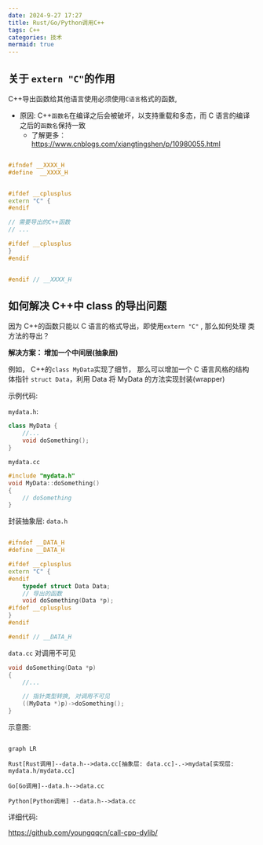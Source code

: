 ```yaml
---
date: 2024-9-27 17:27
title: Rust/Go/Python调用C++
tags: C++
categories: 技术
mermaid: true
---
```


## 关于 `extern "C"`的作用

C++导出函数给其他语言使用必须使用`C语言`格式的函数,

-   原因: C++`函数名`在编译之后会被破坏，以支持重载和多态，而 C 语言的编译之后的`函数名`保持一致
    -   了解更多： https://www.cnblogs.com/xiangtingshen/p/10980055.html

```cpp

#ifndef __XXXX_H
#define  __XXXX_H


#ifdef __cplusplus
extern "C" {
#endif

// 需要导出的C++函数
// ...

#ifdef __cplusplus
}
#endif


#endif // __XXXX_H

```

## 如何解决 C++中 class 的导出问题

因为 C++的函数只能以 C 语言的格式导出，即使用`extern "C"` , 那么如何处理 类方法的导出？

**解决方案： 增加一个中间层(抽象层)**

例如， C++的`class MyData`实现了细节， 那么可以增加一个 C 语言风格的结构体指针 `struct Data`，利用 Data 将 MyData 的方法实现封装(wrapper)

示例代码:

`mydata.h`:

```cpp
class MyData {
    //...
    void doSomething();
}
```

`mydata.cc`

```cpp
#include "mydata.h"
void MyData::doSomething()
{
    // doSomething
}

```

封装抽象层: `data.h`

```cpp

#ifndef __DATA_H
#define __DATA_H

#ifdef __cplusplus
extern "C" {
#endif
    typedef struct Data Data;
    // 导出的函数
    void doSomething(Data *p);
#ifdef __cplusplus
}
#endif

#endif // __DATA_H

```

`data.cc` 对调用不可见

```cpp
void doSomething(Data *p)
{
    //...

    // 指针类型转换, 对调用不可见
    ((MyData *)p)->doSomething();
}

```


示意图:

```mermaid

graph LR

Rust[Rust调用]--data.h-->data.cc[抽象层: data.cc]-.->mydata[实现层: mydata.h/mydata.cc]

Go[Go调用]--data.h-->data.cc

Python[Python调用] --data.h-->data.cc

```



详细代码:

https://github.com/youngqqcn/call-cpp-dylib/